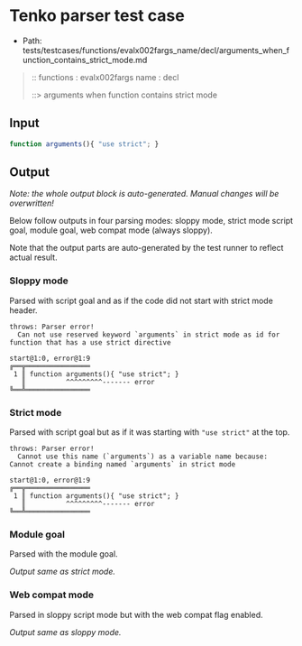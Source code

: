 # Tenko parser test case

- Path: tests/testcases/functions/evalx002fargs_name/decl/arguments_when_function_contains_strict_mode.md

> :: functions : evalx002fargs name : decl
>
> ::> arguments when function contains strict mode

## Input

`````js
function arguments(){ "use strict"; }
`````

## Output

_Note: the whole output block is auto-generated. Manual changes will be overwritten!_

Below follow outputs in four parsing modes: sloppy mode, strict mode script goal, module goal, web compat mode (always sloppy).

Note that the output parts are auto-generated by the test runner to reflect actual result.

### Sloppy mode

Parsed with script goal and as if the code did not start with strict mode header.

`````
throws: Parser error!
  Can not use reserved keyword `arguments` in strict mode as id for function that has a use strict directive

start@1:0, error@1:9
╔══╦════════════════
 1 ║ function arguments(){ "use strict"; }
   ║          ^^^^^^^^^------- error
╚══╩════════════════

`````

### Strict mode

Parsed with script goal but as if it was starting with `"use strict"` at the top.

`````
throws: Parser error!
  Cannot use this name (`arguments`) as a variable name because: Cannot create a binding named `arguments` in strict mode

start@1:0, error@1:9
╔══╦════════════════
 1 ║ function arguments(){ "use strict"; }
   ║          ^^^^^^^^^------- error
╚══╩════════════════

`````


### Module goal

Parsed with the module goal.

_Output same as strict mode._

### Web compat mode

Parsed in sloppy script mode but with the web compat flag enabled.

_Output same as sloppy mode._
